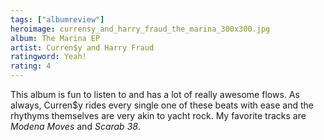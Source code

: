 ```yaml
---
tags: ["albumreview"]
heroimage: currensy_and_harry_fraud_the_marina_300x300.jpg
album: The Marina EP
artist: Curren$y and Harry Fraud
ratingword: Yeah!
rating: 4
---
```


This album is fun to listen to and has a lot of really awesome flows. As always,
Curren\$y rides every single one of these beats with ease and the rhythyms
themselves are very akin to yacht rock. My favorite tracks are _Modena Moves_
and _Scarab 38_.
